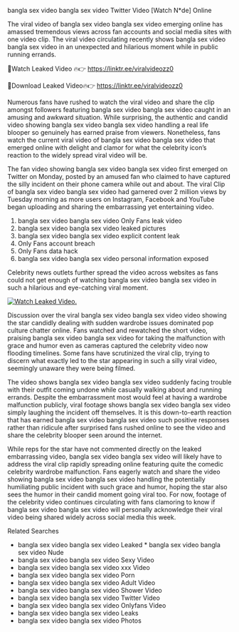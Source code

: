 ﻿bangla sex video bangla sex video Twitter Video [Watch N*de] Online

The viral video of ﻿bangla sex video bangla sex video emerging online has amassed tremendous views across fan accounts and social media sites with one video clip. The viral video circulating recently shows ﻿bangla sex video bangla sex video in an unexpected and hilarious moment while in public running errands. 

🔴Watch Leaked Video 🔥👉  https://linktr.ee/viralvideozz0 

🔴Download Leaked Video🔥👉  https://linktr.ee/viralvideozz0 

Numerous fans have rushed to watch the viral video and share the clip amongst followers featuring ﻿bangla sex video bangla sex video caught in an amusing and awkward situation. While surprising, the authentic and candid video showing ﻿bangla sex video bangla sex video handling a real life blooper so genuinely has earned praise from viewers. Nonetheless, fans watch the current viral video of ﻿bangla sex video bangla sex video that emerged online with delight and clamor for what the celebrity icon’s reaction to the widely spread viral video will be.

The fan video showing ﻿bangla sex video bangla sex video first emerged on Twitter on Monday, posted by an amused fan who claimed to have captured the silly incident on their phone camera while out and about. The viral Clip of ﻿bangla sex video bangla sex video had garnered over 2 million views by Tuesday morning as more users on Instagram, Facebook and YouTube began uploading and sharing the embarrassing yet entertaining video. 

1. ﻿bangla sex video bangla sex video Only Fans leak video
2. ﻿bangla sex video bangla sex video leaked pictures
3. ﻿bangla sex video bangla sex video explicit content leak
4. Only Fans account breach
5. Only Fans data hack
6. ﻿bangla sex video bangla sex video personal information exposed

Celebrity news outlets further spread the video across websites as fans could not get enough of watching ﻿bangla sex video bangla sex video in such a hilarious and eye-catching viral moment. 

[![Watch Leaked Video.](https://miro.medium.com/v2/resize:fit:828/format:webp/1*cilzJN44JGOrTw9NJCrNHA.gif "Watch Leaked Video")](https://linktr.ee/viralvideozz0)

Discussion over the viral ﻿bangla sex video bangla sex video video showing the star candidly dealing with sudden wardrobe issues dominated pop culture chatter online. Fans watched and rewatched the short video, praising ﻿bangla sex video bangla sex video for taking the malfunction with grace and humor even as cameras captured the celebrity video now flooding timelines. Some fans have scrutinized the viral clip, trying to discern what exactly led to the star appearing in such a silly viral video, seemingly unaware they were being filmed.

The video shows ﻿bangla sex video bangla sex video suddenly facing trouble with their outfit coming undone while casually walking about and running errands. Despite the embarrassment most would feel at having a wardrobe malfunction publicly, viral footage shows ﻿bangla sex video bangla sex video simply laughing the incident off themselves. It is this down-to-earth reaction that has earned ﻿bangla sex video bangla sex video such positive responses rather than ridicule after surprised fans rushed online to see the video and share the celebrity blooper seen around the internet.  

While reps for the star have not commented directly on the leaked embarrassing video, ﻿bangla sex video bangla sex video will likely have to address the viral clip rapidly spreading online featuring quite the comedic celebrity wardrobe malfunction. Fans eagerly watch and share the video showing ﻿bangla sex video bangla sex video handling the potentially humiliating public incident with such grace and humor, hoping the star also sees the humor in their candid moment going viral too. For now, footage of the celebrity video continues circulating with fans clamoring to know if ﻿bangla sex video bangla sex video will personally acknowledge their viral video being shared widely across social media this week.

Related Searches
* ﻿bangla sex video bangla sex video Leaked
﻿* bangla sex video bangla sex video Nude
* ﻿bangla sex video bangla sex video Sexy Video
* ﻿bangla sex video bangla sex video xxx Video
* ﻿bangla sex video bangla sex video Porn
* ﻿bangla sex video bangla sex video Adult Video
* ﻿bangla sex video bangla sex video Shower Video
* ﻿bangla sex video bangla sex video Twitter Video
* ﻿bangla sex video bangla sex video Onlyfans Video
* ﻿bangla sex video bangla sex video Leaks
* ﻿bangla sex video bangla sex video Photos